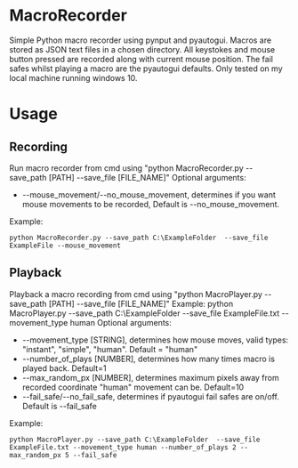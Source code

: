 # MacroRecorder
Simple Python macro recorder using pynput and pyautogui. Macros are stored as JSON text files in a chosen directory. All keystokes and mouse button pressed are recorded along with current mouse position. The fail safes whilst playing a macro are the pyautogui defaults. Only tested on my local machine running windows 10.

# Usage

## Recording
Run macro recorder from cmd using "python MacroRecorder.py --save_path [PATH] --save_file [FILE_NAME]"
Optional arguments:
* --mouse_movement/--no_mouse_movement, determines if you want mouse movements to be recorded, Default is --no_mouse_movement.

Example:
```
python MacroRecorder.py --save_path C:\ExampleFolder  --save_file ExampleFile --mouse_movement
```

## Playback
Playback a macro recording from cmd using "python MacroPlayer.py --save_path [PATH]  --save_file [FILE_NAME]"
Example: python MacroPlayer.py --save_path C:\ExampleFolder  --save_file ExampleFile.txt --movement_type human
Optional arguments:
* --movement_type [STRING], determines how mouse moves, valid types: "instant", "simple", "human". Default = "human"
* --number_of_plays [NUMBER], determines how many times macro is played back. Default=1
* --max_random_px [NUMBER], determines maximum pixels away from recorded coordinate "human" movement can be. Default=10
* --fail_safe/--no_fail_safe, determines if pyautogui fail safes are on/off. Default is --fail_safe

Example:
```
python MacroPlayer.py --save_path C:\ExampleFolder  --save_file ExampleFile.txt --movement_type human --number_of_plays 2 --max_random_px 5 --fail_safe
```
